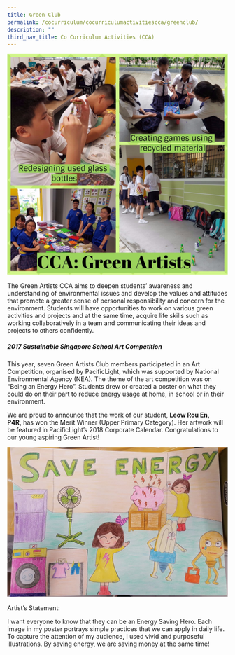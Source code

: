 ```yaml
---
title: Green Club
permalink: /cocurriculum/cocurriculumactivitiescca/greenclub/
description: ""
third_nav_title: Co Curriculum Activities (CCA)
---
```

![](/images/Gree%20Artists%20CCA.jpeg)

The Green Artists CCA aims to deepen students’ awareness and understanding of environmental issues and develop the values and attitudes that promote a greater sense of personal responsibility and concern for the environment. Students will have opportunities to work on various green activities and projects and at the same time, acquire life skills such as working collaboratively in a team and communicating their ideas and projects to others confidently.

  

  

##### 2017 Sustainable Singapore School Art Competition


This year, seven Green Artists Club members participated in an Art Competition, organised by PacificLight, which was supported by National Environmental Agency (NEA). The theme of the art competition was on “Being an Energy Hero”. Students drew or created a poster on what they could do on their part to reduce energy usage at home, in school or in their environment.  

We are proud to announce that the work of our student, **Leow Rou En, P4R,** has won the Merit Winner (Upper Primary Category). Her artwork will be featured in PacificLight’s 2018 Corporate Calendar. Congratulations to our young aspiring Green Artist!

![](/images/Leow%20Rou%20En%204R.jpeg)

Artist’s Statement:

I want everyone to know that they can be an Energy Saving Hero. Each image in my poster portrays simple practices that we can apply in daily life. To capture the attention of my audience, I used vivid and purposeful illustrations. By saving energy, we are saving money at the same time!
